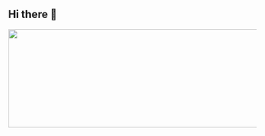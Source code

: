 ## Hi there 👋

<!--
**anhdd-developer/anhdd-developer** is a ✨ _special_ ✨ repository because its `README.md` (this file) appears on your GitHub profile.

Here are some ideas to get you started:

- 🔭 I’m currently working on ...
- 🌱 I’m currently learning ...
- 👯 I’m looking to collaborate on ...
- 🤔 I’m looking for help with ...
- 💬 Ask me about ...
- 📫 How to reach me: ...
- 😄 Pronouns: ...
- ⚡ Fun fact: ...
-->

<!--https://www.gitanimals.org/en_US/mypage-->
<a href="https://www.gitanimals.org/en_US?utm_medium=image&utm_source=anhdd-developer&utm_content=line">
  <img
    src="https://render.gitanimals.org/lines/anhdd-developer"
    width="1000"
    height="200"
  />
</a>

